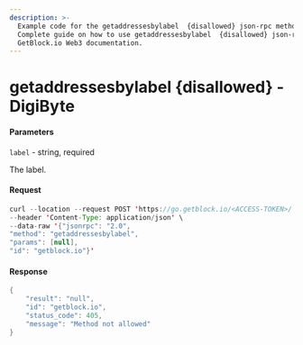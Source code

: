```yaml
---
description: >-
  Example code for the getaddressesbylabel  {disallowed} json-rpc method.
  Сomplete guide on how to use getaddressesbylabel  {disallowed} json-rpc in
  GetBlock.io Web3 documentation.
---
```


# getaddressesbylabel {disallowed} - DigiByte

#### Parameters

`label` - string, required

The label.

#### Request

```java
curl --location --request POST 'https://go.getblock.io/<ACCESS-TOKEN>/' \
--header 'Content-Type: application/json' \
--data-raw '{"jsonrpc": "2.0",
"method": "getaddressesbylabel",
"params": [null],
"id": "getblock.io"}'
```

#### Response

```java
{
    "result": "null",
    "id": "getblock.io",
    "status_code": 405,
    "message": "Method not allowed"
}
```
